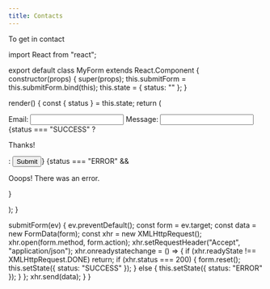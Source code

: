```yaml
---
title: Contacts
---
```



To get in contact


import React from "react";

export default class MyForm extends React.Component {
  constructor(props) {
    super(props);
    this.submitForm = this.submitForm.bind(this);
    this.state = {
      status: ""
    };
  }

  render() {
    const { status } = this.state;
    return (
      <form
        onSubmit={this.submitForm}
        action="https://formspree.io/xnqqapqp"
        method="POST"
      >
        <!-- add your custom form HTML here -->
        <label>Email:</label>
        <input type="email" name="email" />
        <label>Message:</label>
        <input type="text" name="message" />
        {status === "SUCCESS" ? <p>Thanks!</p> : <button>Submit</button>}
        {status === "ERROR" && <p>Ooops! There was an error.</p>}
      </form>
    );
  }

  submitForm(ev) {
    ev.preventDefault();
    const form = ev.target;
    const data = new FormData(form);
    const xhr = new XMLHttpRequest();
    xhr.open(form.method, form.action);
    xhr.setRequestHeader("Accept", "application/json");
    xhr.onreadystatechange = () => {
      if (xhr.readyState !== XMLHttpRequest.DONE) return;
      if (xhr.status === 200) {
        form.reset();
        this.setState({ status: "SUCCESS" });
      } else {
        this.setState({ status: "ERROR" });
      }
    };
    xhr.send(data);
  }
}